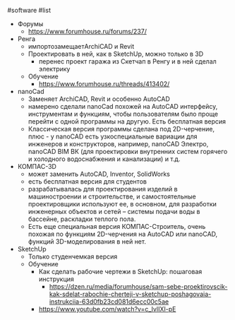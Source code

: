 #software #list 
- Форумы
	- https://www.forumhouse.ru/forums/237/
- Ренга
	- импортозамещаетArchiCAD и Revit
	- Проектировать  в ней, как в SketchUp, можно только в 3D
		- перенес проект гаража из Скетчап в Ренгу и в ней сделал электрику
	- Обучение
		- https://www.forumhouse.ru/threads/413402/
- nanoCad
	- Заменяет ArchiCAD, Revit и особенно AutoCAD
	- намерено сделали nanoCad похожей на AutoCAD интерфейсу, инструментам и функциям, чтобы пользователям было проще перейти с одной программы на другую. Есть бесплатная версия
	- Классическая версия программы сделана под 2D-черчение, плюс - у nanoCAD есть узкоспециальные вариации для инженеров и конструкторов, например, nanoCAD Электро, nanoCAD BIM ВК (для проектировки внутренних систем горячего и холодного водоснабжения и канализации) и т.д.
- КОМПАС-3D
	- может заменить AutoCAD, Inventor, SolidWorks
	- есть бесплатная версия для студентов
	- разрабатывалась для проектирования изделий в машиностроении и строительстве, и  самостоятельные проектировщики используют ее, в основном, для разработки инженерных объектов и сетей – системы подачи воды в бассейне, раскладки теплого пола.
	- Есть еще специальная версия КОМПАС-Строитель,  очень похожая по функциям 2D-черчения  на AutoCAD или nanoCAD, функций 3D-моделирования в ней нет.
- SketchUp
	- Только студенчемкая версия
	- Обучение
		- Как сделать рабочие чертежи в SketchUp: пошаговая инструкция
			- https://dzen.ru/media/forumhouse/sam-sebe-proektirovscik-kak-sdelat-rabochie-cherteji-v-sketchup-poshagovaia-instrukciia-63d0fb23cd081d6ecc00c5ae
		- https://www.youtube.com/watch?v=c_IvlIXI-pE